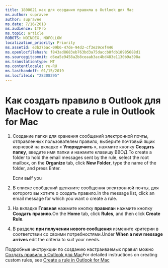 ```yaml
---
title: 1800021 как для создания правила в Outlook для Mac
ms.author: supravee
author: supravee
ms.date: 7/16/2018
ms.audience: ITPro
ms.topic: article
ROBOTS: NOINDEX, NOFOLLOW
localization_priority: Priority
ms.assetid: e3b275ac-09b6-47de-94d2-cf3e29cef446
ms.openlocfilehash: f843ad8683eb763bd3a75daccb8fdb18985688d1
ms.sourcegitcommit: d6ea5e9458a2b8ceaab3ac4bd483e1130b9a398a
ms.translationtype: MT
ms.contentlocale: ru-RU
ms.lasthandoff: 01/15/2019
ms.locfileid: "28308295"
---
```

# <a name="how-to-create-a-rule-in-outlook-for-mac"></a><span data-ttu-id="2825d-102">Как создать правило в Outlook для Mac</span><span class="sxs-lookup"><span data-stu-id="2825d-102">How to create a rule in Outlook for Mac</span></span>

1. <span data-ttu-id="2825d-103">Создание папки для хранения сообщений электронной почты, отправленных пользователем правило, выберите почтовый ящик корневой на вкладке « **Упорядочить** », нажмите кнопку **Создать папку**, введите имя папки и нажмите клавишу ВВОД.</span><span class="sxs-lookup"><span data-stu-id="2825d-103">To create a folder to hold the email messages sent by the rule, select the root mailbox, on the **Organize** tab, click **New Folder**, type the name of the folder, and press Enter.</span></span>
    
    <span data-ttu-id="2825d-104">Если вы</span><span class="sxs-lookup"><span data-stu-id="2825d-104">If you</span></span> 
    
2. <span data-ttu-id="2825d-105">В списке сообщений щелкните сообщения электронной почты, для которого вы хотите o создать правило.</span><span class="sxs-lookup"><span data-stu-id="2825d-105">In the message list, click an email message for which you want o create a rule.</span></span>
    
3. <span data-ttu-id="2825d-106">На вкладке **Главная** нажмите кнопку **правила**и нажмите кнопку **Создать правило**.</span><span class="sxs-lookup"><span data-stu-id="2825d-106">On the **Home** tab, click **Rules**, and then click **Create Rule**.</span></span>
    
4. <span data-ttu-id="2825d-107">В разделе **при получении нового сообщения** измените критерии в соответствии со своими потребностями.</span><span class="sxs-lookup"><span data-stu-id="2825d-107">Under **When a new message arrives** edit the criteria to suit your needs.</span></span> 
    
<span data-ttu-id="2825d-108">Подробные инструкции по созданию настраиваемых правил можно [Создать правило в Outlook для Mac](https://aka.ms/AA1uy0v)</span><span class="sxs-lookup"><span data-stu-id="2825d-108">For detailed instructions on creating custom rules, see [Create a rule in Outlook for Mac](https://aka.ms/AA1uy0v)</span></span>
  

